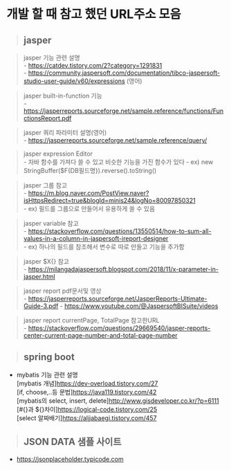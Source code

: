 # 개발 할 때 참고 했던 URL주소 모음

> ## jasper

  > jasper 기능 관련 설명  
    - https://catdev.tistory.com/2?category=1291831  
    - https://community.jaspersoft.com/documentation/tibco-jaspersoft-studio-user-guide/v60/expressions (영어)
 

  > jasper built-in-function 기능  
    - https://jasperreports.sourceforge.net/sample.reference/functions/FunctionsReport.pdf
  
  > jasper 쿼리 파라미터 설명(영어)  
    - https://jasperreports.sourceforge.net/sample.reference/query/
  
  > jasper expression Editor  
    - 자바 함수를 가져다 쓸 수 있고 비슷한 기능을 가진 함수가 있다
      - ex) new StringBuffer($F{DB필드명}).reverse().toString()
  
  > jasper 그룹 참고  
    - https://m.blog.naver.com/PostView.naver?isHttpsRedirect=true&blogId=minis24&logNo=80097850321  
      - ex) 필드를 그룹으로 만들어서 유용하게 쓸 수 있음

  > jasper variable 참고  
    - https://stackoverflow.com/questions/13550514/how-to-sum-all-values-in-a-column-in-jaspersoft-ireport-designer  
    - ex) 하나의 필드를 참조해서 변수로 따로 만들고 기능을 추가함
 
  > jasper $X{} 참고  
    - https://milangadajaspersoft.blogspot.com/2018/11/x-parameter-in-jasper.html

  > jasper report pdf문서및 영상  
    - https://jasperreports.sourceforge.net/JasperReports-Ultimate-Guide-3.pdf
    - https://www.youtube.com/@JaspersoftBISuite/videos
  
  > jasper report currentPage, TotalPage 참고한URL  
    - https://stackoverflow.com/questions/29669540/jasper-reports-center-current-page-number-and-total-page-number


> ## spring boot
  
  - mybatis 기능 관련 설명   
    [mybatis 개념]https://dev-overload.tistory.com/27  
    [if, choose,..등 문법]https://java119.tistory.com/42  
    [mybatis의 select, insert, delete]http://www.gisdeveloper.co.kr/?p=6111  
    [#{}과 ${}차이]https://logical-code.tistory.com/25  
    [select 알짜배기]https://aljjabaegi.tistory.com/457
    
> ##  JSON DATA 샘플 사이트
  - https://jsonplaceholder.typicode.com
